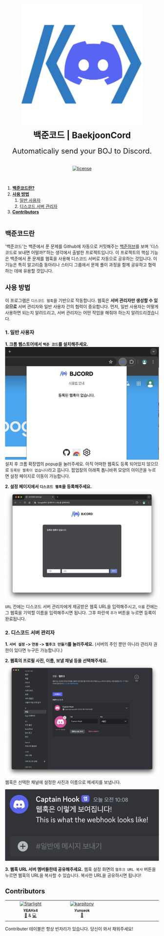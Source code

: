 <h1 align="center">
  <img src="assets/thumbnail.png" alt="백준코드 | BaekjoonCord" width="400">
  <br>
  백준코드 | BaekjoonCord
</h1>

<p align="center">
  <font size = "5">Automaticaliy send your BOJ to Discord.</font>
  <br>
  <br>
  <br>
  <a href="LICENSE"><img src="https://img.shields.io/badge/license-MIT-blue.svg" alt="license"/></a>

</p>

</br>

1. [**백준코드란?**](#백준코드란)
2. [**사용 방법**](#사용-방법)
   1. [일반 사용자](#1-일반-사용자)
   2. [디스코드 서버 관리자](#2-디스코드-서버-관리자)
3. [**Contributors**](#Contributors)
   <br />
   <br />

## 백준코드란
'백준코드'는 백준에서 푼 문제를 Github에 자동으로 커밋해주는 [백준허브](https://github.com/BaekjoonHub/BaekjoonHub)를 보며 '디스코드로 보내면 어떨까?'하는 생각에서 출발한 프로젝트입니다. 이 프로젝트의 핵심 기능은 백준에서 푼 문제를 웹훅을 사용해 디스코드 서버로 자동으로 공유하는 것입니다. 이 기능은 특히 알고리즘 동아리나 스터디 그룹에서 문제 풀이 과정을 함께 공유하고 협력하는 데에 유용할 것입니다.
<br>

## 사용 방법
이 프로그램은 `디스코드 웹훅`을 기반으로 작동합니다. 웹훅은 **서버 관리자만 생성할 수 있으므로** 서버 관리자와 일반 사용자 간의 협력이 중요합니다. 먼저, 일반 사용자는 어떻게 사용하면 되는지 알려드리고, 서버 관리자는 어떤 작업을 해줘야 하는지 알려드리겠습니다.
<br>

### 1. 일반 사용자
**1. 크롬 웹스토어에서 `백준 코드`를 설치해주세요.**
![screenshot03.png](assets/readme_img/screenshot03.png)
설치 후 크롬 확장앱의 popup을 눌러주세요. 아직 어떠한 웹훅도 등록 되어있지 않으므로 `등록된 웹훅이 없습니다`라고 뜹니다. 팝업창의 아래쪽 톱니바퀴 모양의 아이콘을 누르면 설정 페이지로 이동이 가능합니다.
<br>

**2. 설정 페이지에서 `디스코드 웹훅`을 등록해주세요.**
![screenshot04.png](assets/readme_img/screenshot04.png)
`URL` 칸에는 디스코드 서버 관리자에게 제공받은 웹훅 URL을 입력해주시고, `이름` 칸에는 그 웹훅을 기억할 이름을 입력해주시면 됩니다. 그후 파란색 `추가` 버튼을 누르면 등록이 완료됩니다.
<br>

### 2. 디스코드 서버 관리자
**1. `서버 설정` -> `연동` -> `웹후크 만들기`를 눌러주세요.**
(서버의 주인 뿐만 아니라 관리자 권한이 있다면 누구든 가능합니다.)

**2. 웹훅의 프로필 사진, 이름, 보낼 채널 등을 선택해주세요.**
![screenshot01.png](assets/readme_img/screenshot01.png)
웹훅은 선택한 채널에 설정한 사진과 이름으로 메세지를 보냅니다.
<br>

![screenshot02.png](assets/readme_img/screenshot02.png)

**3. 웹훅 URL 서버 멤버들한테 공유해주세요.**
웹훅 설정 화면의 `웹후크 URL 복사` 버튼을 누르면 웹훅의 URL을 복사할 수 있습니다. 복사한 URL을 공유하시면 됩니다!
<br>

## Contributors
<table>
  <tbody>
    <tr>
      <td align="center" valign="top" width="14.28%"><a href="https://github.com/5tarlight"><img src="https://avatars.githubusercontent.com/u/45203447?v=100" width="100px;" alt="5tarlight"/><br /><sub><b>YEAHx4</b></sub></a><br />
      <a href="#maintenance-5tarlight" title="Maintenance">🚧</a> &
      <a href="https://github.com/https://github.com/BaekjoonCord/BJCORD-extension/commits?author=5tarlight" title="Code">💻</a> 
      </td>
      <td align="center" valign="top" width="14.28%"><a href="https://github.com/karpitony"><img src="https://avatars.githubusercontent.com/u/87839885?v=100" width="100px;" alt="karpitony"/><br /><sub><b>Yunseok</b></sub></a><br />
      <a href="https://github.com/https://github.com/BaekjoonCord/BJCORD-extension/commits?author=karpitony" title="Documentation">📖</a>
      </td>
      <!-- 당신을 위한 자리--->
      <td align="center" valign="top" width="14.28%">
      </td>
    </tr>
  </tbody>
</table>
Contributer 테이블은 항상 빈자리가 있습니다. 당신이 와서 채워주세요!